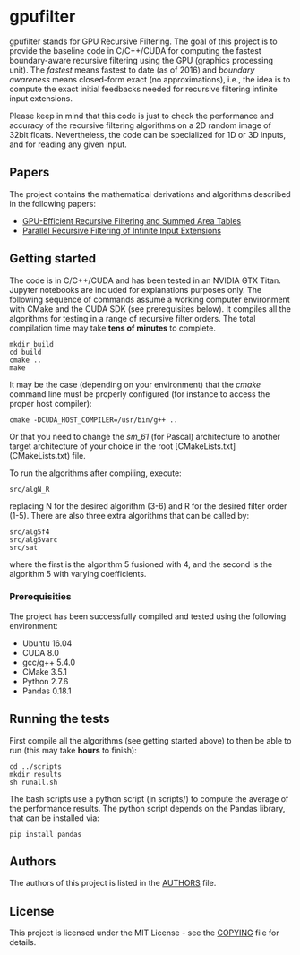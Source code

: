 # gpufilter

gpufilter stands for GPU Recursive Filtering.  The goal of this project
is to provide the baseline code in C/C++/CUDA for computing the fastest
boundary-aware recursive filtering using the GPU (graphics processing unit).
The *fastest* means fastest to date (as of 2016) and *boundary
awareness* means closed-form exact (no approximations), i.e.,
the idea is to compute the exact initial feedbacks needed for
recursive filtering infinite input extensions.

Please keep in mind that this code is just to check the performance
and accuracy of the recursive filtering algorithms on a 2D random
image of 32bit floats.  Nevertheless, the code can be specialized
for 1D or 3D inputs, and for reading any given input.

## Papers

The project contains the mathematical derivations and algorithms described
in the following papers:

+ [GPU-Efficient Recursive Filtering and Summed Area Tables](http://dx.doi.org/10.1145/2024156.2024210)
+ [Parallel Recursive Filtering of Infinite Input Extensions](http://dx.doi.org/10.1145/2980179.2980222)

## Getting started

The code is in C/C++/CUDA and has been tested in an NVIDIA GTX Titan.
Jupyter notebooks are included for explanations purposes only.
The following sequence of commands assume a working computer environment
with CMake and the CUDA SDK (see prerequisites below).  It compiles
all the algorithms for testing in a range of recursive filter orders.
The total compilation time may take **tens of minutes** to complete.

```
mkdir build
cd build
cmake ..
make
```

It may be the case (depending on your environment) that the *cmake*
command line must be properly configured (for instance to access
the proper host compiler):

```
cmake -DCUDA_HOST_COMPILER=/usr/bin/g++ ..
```

Or that you need to change the *sm_61* (for Pascal) architecture to
another target architecture of your choice in the root
[CMakeLists.txt] (CMakeLists.txt) file.

To run the algorithms after compiling, execute:

```
src/algN_R
```

replacing N for the desired algorithm (3-6) and R for the desired
filter order (1-5).  There are also three extra algorithms that can be
called by:

```
src/alg5f4
src/alg5varc
src/sat
```

where the first is the algorithm 5 fusioned with 4,
and the second is the algorithm 5 with varying coefficients.

### Prerequisities

The project has been successfully compiled and tested using
the following environment:

+ Ubuntu 16.04
+ CUDA 8.0
+ gcc/g++ 5.4.0
+ CMake 3.5.1
+ Python 2.7.6
+ Pandas 0.18.1

## Running the tests

First compile all the algorithms (see getting started above)
to then be able to run (this may take **hours** to finish):

```
cd ../scripts
mkdir results
sh runall.sh
```

The bash scripts use a python script (in scripts/) to compute the
average of the performance results.  The python script depends on the
Pandas library, that can be installed via:

```
pip install pandas
```

## Authors

The authors of this project is listed in the [AUTHORS](AUTHORS) file.

## License

This project is licensed under the MIT License - see the [COPYING](COPYING)
file for details.


